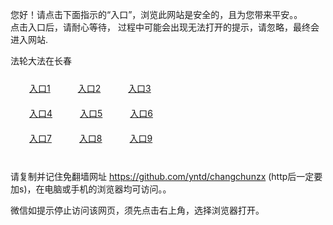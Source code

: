 您好！请点击下面指示的“入口”，浏览此网站是安全的，且为您带来平安。。 <br/>
点击入口后，请耐心等待， 过程中可能会出现无法打开的提示，请忽略，最终会进入网站. </br>

法轮大法在长春<br/>
<div style="padding:10px"><a style="margin:20px" target="_blank" href="https://dcwc8xoye000y.cloudfront.net/2Qpsp?nnuvel" id="ccLink1" rel="nofollow">入口1</a> <a target="_blank" style="margin:20px" href="https://d21olbwka1lk0j.cloudfront.net/2Qpsp?vdgeg" id="ccLink2" rel="nofollow">入口2</a> <a style="margin:20px" target="_blank" href="https://d1irbodc5ffng1.cloudfront.net/2Qpsp?ijvtml" id="ccLink3" rel="nofollow">入口3</a></div>

<div style="padding:10px" ><a style="margin:20px" target="_blank" href="https://dcwc8xoye000y.cloudfront.net/2Qpsp?nnuvel" id="ccLink4" rel="nofollow">入口4</a> <a style="margin:20px" href="https://d21olbwka1lk0j.cloudfront.net/2Qpsp?vdgeg" target="_blank" id="ccLink5" rel="nofollow">入口5</a> <a style="margin:20px" href="https://d1irbodc5ffng1.cloudfront.net/2Qpsp?ijvtml" target="_blank" id="ccLink6" rel="nofollow">入口6</a></div>

<div style="padding:10px"><a style="margin:20px" target="_blank" href="https://dcwc8xoye000y.cloudfront.net/2Qpsp?nnuvel" id="ccLink7" rel="nofollow">入口7</a> <a style="margin:20px" href="https://d21olbwka1lk0j.cloudfront.net/2Qpsp?vdgeg" target="_blank" id="ccLink8" rel="nofollow">入口8</a> <a style="margin:20px" target="_blank" href="https://d1irbodc5ffng1.cloudfront.net/2Qpsp?ijvtml" id="ccLink9" rel="nofollow">入口9</a></div>

<br/>



请复制并记住免翻墙网址 https://github.com/yntd/changchunzx (http后一定要加s)，在电脑或手机的浏览器均可访问。。<br/>

微信如提示停止访问该网页，须先点击右上角，选择浏览器打开。
